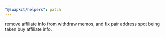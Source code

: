 ```yaml
---
"@swapkit/helpers": patch
---
```


remove affiliate info from withdraw memos, and fix pair address spot being taken buy affiliate info.
